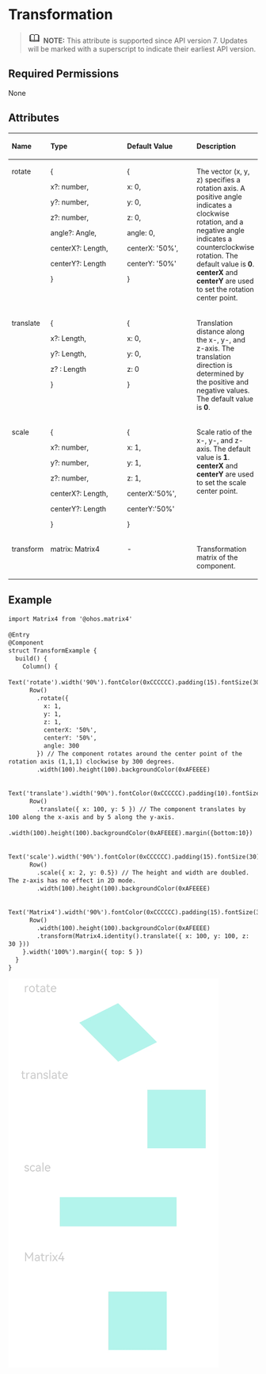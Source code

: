 # Transformation<a name="EN-US_TOPIC_0000001237355071"></a>

>![](../../public_sys-resources/icon-note.gif) **NOTE:** 
>This attribute is supported since API version 7. Updates will be marked with a superscript to indicate their earliest API version.

## Required Permissions<a name="section781125411508"></a>

None

## Attributes<a name="section6820191711316"></a>

<a name="table2999mcpsimp"></a>
<table><thead align="left"><tr id="row3007mcpsimp"><th class="cellrowborder" valign="top" width="13.87%" id="mcps1.1.5.1.1"><p id="p3009mcpsimp"><a name="p3009mcpsimp"></a><a name="p3009mcpsimp"></a>Name</p>
</th>
<th class="cellrowborder" valign="top" width="32.28%" id="mcps1.1.5.1.2"><p id="p3011mcpsimp"><a name="p3011mcpsimp"></a><a name="p3011mcpsimp"></a>Type</p>
</th>
<th class="cellrowborder" valign="top" width="28.449999999999996%" id="mcps1.1.5.1.3"><p id="p3013mcpsimp"><a name="p3013mcpsimp"></a><a name="p3013mcpsimp"></a>Default Value</p>
</th>
<th class="cellrowborder" valign="top" width="25.4%" id="mcps1.1.5.1.4"><p id="p3017mcpsimp"><a name="p3017mcpsimp"></a><a name="p3017mcpsimp"></a>Description</p>
</th>
</tr>
</thead>
<tbody><tr id="row3018mcpsimp"><td class="cellrowborder" valign="top" width="13.87%" headers="mcps1.1.5.1.1 "><p id="p3020mcpsimp"><a name="p3020mcpsimp"></a><a name="p3020mcpsimp"></a>rotate</p>
</td>
<td class="cellrowborder" valign="top" width="32.28%" headers="mcps1.1.5.1.2 "><p id="p12827142241112"><a name="p12827142241112"></a><a name="p12827142241112"></a>{</p>
<p id="p5541155661115"><a name="p5541155661115"></a><a name="p5541155661115"></a>x?: number,</p>
<p id="p14131160161217"><a name="p14131160161217"></a><a name="p14131160161217"></a>y?: number,</p>
<p id="p2698910171214"><a name="p2698910171214"></a><a name="p2698910171214"></a>z?: number,</p>
<p id="p17777413101214"><a name="p17777413101214"></a><a name="p17777413101214"></a>angle?: Angle,</p>
<p id="p14233426141215"><a name="p14233426141215"></a><a name="p14233426141215"></a>centerX?: Length,</p>
<p id="p9376295120"><a name="p9376295120"></a><a name="p9376295120"></a>centerY?: Length</p>
<p id="p3022mcpsimp"><a name="p3022mcpsimp"></a><a name="p3022mcpsimp"></a>}</p>
</td>
<td class="cellrowborder" valign="top" width="28.449999999999996%" headers="mcps1.1.5.1.3 "><p id="p1239258101317"><a name="p1239258101317"></a><a name="p1239258101317"></a>{</p>
<p id="p38045598131"><a name="p38045598131"></a><a name="p38045598131"></a>x: 0,</p>
<p id="p15451101181418"><a name="p15451101181418"></a><a name="p15451101181418"></a>y: 0,</p>
<p id="p16990897148"><a name="p16990897148"></a><a name="p16990897148"></a>z: 0,</p>
<p id="p118341975147"><a name="p118341975147"></a><a name="p118341975147"></a>angle: 0,</p>
<p id="p1917210410510"><a name="p1917210410510"></a><a name="p1917210410510"></a>centerX: '50%',</p>
<p id="p3492022141418"><a name="p3492022141418"></a><a name="p3492022141418"></a>centerY: '50%'</p>
<p id="p3024mcpsimp"><a name="p3024mcpsimp"></a><a name="p3024mcpsimp"></a>}</p>
</td>
<td class="cellrowborder" valign="top" width="25.4%" headers="mcps1.1.5.1.4 "><p id="p3028mcpsimp"><a name="p3028mcpsimp"></a><a name="p3028mcpsimp"></a>The vector (x, y, z) specifies a rotation axis. A positive angle indicates a clockwise rotation, and a negative angle indicates a counterclockwise rotation. The default value is <strong id="b1656651885313"><a name="b1656651885313"></a><a name="b1656651885313"></a>0</strong>. <strong id="b105817468534"><a name="b105817468534"></a><a name="b105817468534"></a>centerX</strong> and <strong id="b18308553155320"><a name="b18308553155320"></a><a name="b18308553155320"></a>centerY</strong> are used to set the rotation center point.</p>
</td>
</tr>
<tr id="row3029mcpsimp"><td class="cellrowborder" valign="top" width="13.87%" headers="mcps1.1.5.1.1 "><p id="p3031mcpsimp"><a name="p3031mcpsimp"></a><a name="p3031mcpsimp"></a>translate</p>
</td>
<td class="cellrowborder" valign="top" width="32.28%" headers="mcps1.1.5.1.2 "><p id="p144161243161214"><a name="p144161243161214"></a><a name="p144161243161214"></a>{</p>
<p id="p13762144521216"><a name="p13762144521216"></a><a name="p13762144521216"></a>x?: Length,</p>
<p id="p1870614710120"><a name="p1870614710120"></a><a name="p1870614710120"></a>y?: Length,</p>
<p id="p7152175031215"><a name="p7152175031215"></a><a name="p7152175031215"></a>z? : Length</p>
<p id="p3033mcpsimp"><a name="p3033mcpsimp"></a><a name="p3033mcpsimp"></a>}</p>
</td>
<td class="cellrowborder" valign="top" width="28.449999999999996%" headers="mcps1.1.5.1.3 "><p id="p102121847131418"><a name="p102121847131418"></a><a name="p102121847131418"></a>{</p>
<p id="p15804174814143"><a name="p15804174814143"></a><a name="p15804174814143"></a>x: 0,</p>
<p id="p2540145020146"><a name="p2540145020146"></a><a name="p2540145020146"></a>y: 0,</p>
<p id="p18808152101419"><a name="p18808152101419"></a><a name="p18808152101419"></a>z: 0</p>
<p id="p3035mcpsimp"><a name="p3035mcpsimp"></a><a name="p3035mcpsimp"></a>}</p>
</td>
<td class="cellrowborder" valign="top" width="25.4%" headers="mcps1.1.5.1.4 "><p id="p3039mcpsimp"><a name="p3039mcpsimp"></a><a name="p3039mcpsimp"></a>Translation distance along the x-, y-, and z-axis. The translation direction is determined by the positive and negative values. The default value is <strong id="b3261418564"><a name="b3261418564"></a><a name="b3261418564"></a>0</strong>.</p>
</td>
</tr>
<tr id="row3040mcpsimp"><td class="cellrowborder" valign="top" width="13.87%" headers="mcps1.1.5.1.1 "><p id="p3042mcpsimp"><a name="p3042mcpsimp"></a><a name="p3042mcpsimp"></a>scale</p>
</td>
<td class="cellrowborder" valign="top" width="32.28%" headers="mcps1.1.5.1.2 "><p id="p192253213139"><a name="p192253213139"></a><a name="p192253213139"></a>{</p>
<p id="p1582354201319"><a name="p1582354201319"></a><a name="p1582354201319"></a>x?: number,</p>
<p id="p61961877139"><a name="p61961877139"></a><a name="p61961877139"></a>y?: number,</p>
<p id="p187761917136"><a name="p187761917136"></a><a name="p187761917136"></a>z?: number,</p>
<p id="p148699403133"><a name="p148699403133"></a><a name="p148699403133"></a>centerX?: Length,</p>
<p id="p93415382132"><a name="p93415382132"></a><a name="p93415382132"></a>centerY?: Length</p>
<p id="p3044mcpsimp"><a name="p3044mcpsimp"></a><a name="p3044mcpsimp"></a>}</p>
</td>
<td class="cellrowborder" valign="top" width="28.449999999999996%" headers="mcps1.1.5.1.3 "><p id="p234156191410"><a name="p234156191410"></a><a name="p234156191410"></a>{</p>
<p id="p9677165717148"><a name="p9677165717148"></a><a name="p9677165717148"></a>x: 1,</p>
<p id="p102386051519"><a name="p102386051519"></a><a name="p102386051519"></a>y: 1,</p>
<p id="p16318123191510"><a name="p16318123191510"></a><a name="p16318123191510"></a>z: 1,</p>
<p id="p10695631520"><a name="p10695631520"></a><a name="p10695631520"></a>centerX:'50%',</p>
<p id="p12661131519"><a name="p12661131519"></a><a name="p12661131519"></a>centerY:'50%'</p>
<p id="p3046mcpsimp"><a name="p3046mcpsimp"></a><a name="p3046mcpsimp"></a>}</p>
</td>
<td class="cellrowborder" valign="top" width="25.4%" headers="mcps1.1.5.1.4 "><p id="p3050mcpsimp"><a name="p3050mcpsimp"></a><a name="p3050mcpsimp"></a>Scale ratio of the x-, y-, and z-axis. The default value is <strong id="b149961575817"><a name="b149961575817"></a><a name="b149961575817"></a>1</strong>. <strong id="b14313133495812"><a name="b14313133495812"></a><a name="b14313133495812"></a>centerX</strong> and <strong id="b4369838165812"><a name="b4369838165812"></a><a name="b4369838165812"></a>centerY</strong> are used to set the scale center point.</p>
</td>
</tr>
<tr id="row3051mcpsimp"><td class="cellrowborder" valign="top" width="13.87%" headers="mcps1.1.5.1.1 "><p id="p3053mcpsimp"><a name="p3053mcpsimp"></a><a name="p3053mcpsimp"></a>transform</p>
</td>
<td class="cellrowborder" valign="top" width="32.28%" headers="mcps1.1.5.1.2 "><p id="p3055mcpsimp"><a name="p3055mcpsimp"></a><a name="p3055mcpsimp"></a>matrix: Matrix4</p>
</td>
<td class="cellrowborder" valign="top" width="28.449999999999996%" headers="mcps1.1.5.1.3 "><p id="p3057mcpsimp"><a name="p3057mcpsimp"></a><a name="p3057mcpsimp"></a>-</p>
</td>
<td class="cellrowborder" valign="top" width="25.4%" headers="mcps1.1.5.1.4 "><p id="p3060mcpsimp"><a name="p3060mcpsimp"></a><a name="p3060mcpsimp"></a>Transformation matrix of the component.</p>
</td>
</tr>
</tbody>
</table>

## Example<a name="section4278134412416"></a>

```
import Matrix4 from '@ohos.matrix4'

@Entry
@Component
struct TransformExample {
  build() {
    Column() {
      Text('rotate').width('90%').fontColor(0xCCCCCC).padding(15).fontSize(30)
      Row()
        .rotate({
          x: 1,
          y: 1,
          z: 1,
          centerX: '50%',
          centerY: '50%',
          angle: 300
        }) // The component rotates around the center point of the rotation axis (1,1,1) clockwise by 300 degrees.
        .width(100).height(100).backgroundColor(0xAFEEEE)

      Text('translate').width('90%').fontColor(0xCCCCCC).padding(10).fontSize(30)
      Row()
        .translate({ x: 100, y: 5 }) // The component translates by 100 along the x-axis and by 5 along the y-axis.
        .width(100).height(100).backgroundColor(0xAFEEEE).margin({bottom:10})

      Text('scale').width('90%').fontColor(0xCCCCCC).padding(15).fontSize(30)
      Row()
        .scale({ x: 2, y: 0.5}) // The height and width are doubled. The z-axis has no effect in 2D mode.
        .width(100).height(100).backgroundColor(0xAFEEEE)

      Text('Matrix4').width('90%').fontColor(0xCCCCCC).padding(15).fontSize(30)
      Row()
        .width(100).height(100).backgroundColor(0xAFEEEE)
        .transform(Matrix4.identity().translate({ x: 100, y: 100, z: 30 }))
    }.width('100%').margin({ top: 5 })
  }
}
```

![](figures/1111.png)

